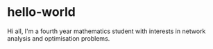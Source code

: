 # hello-world

Hi all, I'm a fourth year mathematics student with interests in network analysis
and optimisation problems.
